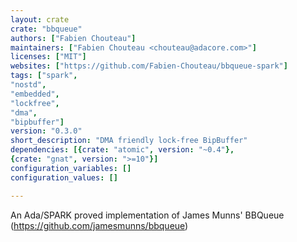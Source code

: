 ```yaml
---
layout: crate
crate: "bbqueue"
authors: ["Fabien Chouteau"]
maintainers: ["Fabien Chouteau <chouteau@adacore.com>"]
licenses: ["MIT"]
websites: ["https://github.com/Fabien-Chouteau/bbqueue-spark"]
tags: ["spark",
"nostd",
"embedded",
"lockfree",
"dma",
"bipbuffer"]
version: "0.3.0"
short_description: "DMA friendly lock-free BipBuffer"
dependencies: [{crate: "atomic", version: "~0.4"},
{crate: "gnat", version: ">=10"}]
configuration_variables: []
configuration_values: []

---
```

An Ada/SPARK proved implementation of James Munns'
BBQueue (https://github.com/jamesmunns/bbqueue)

